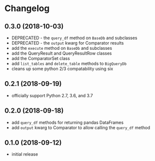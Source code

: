 # Changelog

## 0.3.0 (2018-10-03)
- DEPRECATED - the `query_df` method on `BaseDb` and subclasses
- DEPRECATED - the `output` kwarg for Comparator results
- add the `execute` method on `BaseDb` and subclasses
- add the QueryResult and QueryResultRow classes
- add the ComparatorSet class
- add `list_tables` and `delete_table` methods to `BigQueryDb`
- cleans up some python 2/3 compatability using six

## 0.2.1 (2018-09-19)
- officially support Python 2.7, 3.6, and 3.7

## 0.2.0 (2018-09-18)
- add `query_df` methods for returning pandas DataFrames
- add `output` kwarg to Comparator to allow calling the `query_df` method

## 0.1.0 (2018-09-12)
- initial release